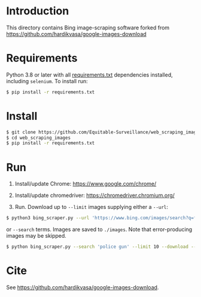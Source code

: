 # Introduction

This directory contains Bing image-scraping software forked from https://github.com/hardikvasa/google-images-download

# Requirements

Python 3.8 or later with all [requirements.txt](https://github.com/Equitable-Surveillance/web_scraping_images/master/requirements.txt) dependencies installed, including `selenium`. To install run:
```bash
$ pip install -r requirements.txt
```

# Install
```bash
$ git clone https://github.com/Equitable-Surveillance/web_scraping_images
$ cd web_scraping_images
$ pip install -r requirements.txt
```

# Run

1. Install/update Chrome: https://www.google.com/chrome/

2. Install/update chromedriver: https://chromedriver.chromium.org/

3. Run. Download up to `--limit` images supplying either a `--url`:
 ```bash
$ python3 bing_scraper.py --url 'https://www.bing.com/images/search?q=flowers' --limit 10 --download --chromedriver /Users/jai/Downloads/chromedriver
```

or `--search` terms. Images are saved to `./images`. Note that error-producing images may be skipped.
```bash
$ python bing_scraper.py --search 'police gun' --limit 10 --download --chromedriver ./chromedriver

```

# Cite

See https://github.com/hardikvasa/google-images-download.
